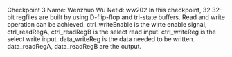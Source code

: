 Checkpoint 3
Name: Wenzhuo Wu
Netid: ww202
In this checkpoint, 32 32-bit regfiles are built by using D-flip-flop and tri-state buffers. 
Read and write operation can be achieved.
ctrl_writeEnable is the wirte enable signal,
ctrl_readRegA, ctrl_readRegB is the select read input.
ctrl_writeReg is the select write input.
data_writeReg is the data needed to be written.
data_readRegA, data_readRegB are the output.

